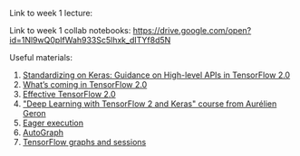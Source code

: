 Link to week 1 lecture: 

Link to week 1 collab notebooks: https://drive.google.com/open?id=1Nl9wQ0pIfWah933Sc5lhxk_dITYf8d5N

Useful materials:
1.  [Standardizing on Keras: Guidance on High-level APIs in TensorFlow 2.0](https://medium.com/tensorflow/standardizing-on-keras-guidance-on-high-level-apis-in-tensorflow-2-0-bad2b04c819a)
2.  [What’s coming in TensorFlow 2.0](https://medium.com/tensorflow/whats-coming-in-tensorflow-2-0-d3663832e9b8)
3.  [Effective TensorFlow 2.0](https://github.com/tensorflow/docs/blob/master/site/en/r2/guide/effective_tf2.md)
4.  ["Deep Learning with TensorFlow 2 and Keras" course from Aurélien Geron](https://github.com/ageron/tf2_course)
5.  [Eager execution](https://www.tensorflow.org/alpha/guide/eager)
6.  [AutoGraph](https://www.tensorflow.org/guide/autograph)
7.  [TensorFlow graphs and sessions](https://www.tensorflow.org/guide/graphs)
